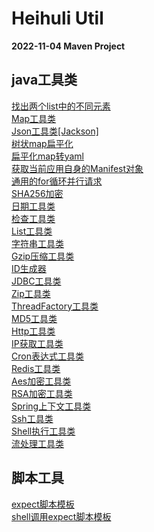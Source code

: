 # Heihuli Util
**2022-11-04 Maven Project**<br>

## java工具类
[找出两个list中的不同元素](src/main/java/com/heihuli/util/TwoListDifferUtil.java)<br>
[Map工具类](src/main/java/com/heihuli/util/CommonMapUtil.java)<br>
[Json工具类[Jackson]](src/main/java/com/heihuli/util/CommonJacksonUtil.java)<br>
[树状map扁平化](src/main/java/com/heihuli/util/ConvertToFlattenedMapUtil.java)<br>
[扁平化map转yaml](src/main/java/com/heihuli/util/FlattenedMapToYamlUtil.java)<br>
[获取当前应用自身的Manifest对象](src/main/java/com/heihuli/util/ManifestUtil.java)<br>
[通用的for循环并行请求](src/main/java/com/heihuli/util/ParallelUtil.java)<br>
[SHA256加密](src/main/java/com/heihuli/util/SHA256Util.java)<br>
[日期工具类](src/main/java/com/heihuli/util/CommonDateUtil.java)<br>
[检查工具类](src/main/java/com/heihuli/util/CommonCheckUtil.java)<br>
[List工具类](src/main/java/com/heihuli/util/CommonListUtil.java)<br>
[字符串工具类](src/main/java/com/heihuli/base/CommonStringUtil.java)<br>
[Gzip压缩工具类](src/main/java/com/heihuli/util/GzipUtil.java)<br>
[ID生成器](src/main/java/com/heihuli/util/IDGeneratorUtil.java)<br>
[JDBC工具类](src/main/java/com/heihuli/util/CommonJdbcUtil.java)<br>
[Zip工具类](src/main/java/com/heihuli/util/ZipUtil.java)<br>
[ThreadFactory工具类](src/main/java/com/heihuli/util/CommonThreadFactoryUtil.java)<br>
[MD5工具类](src/main/java/com/heihuli/util/MD5Util.java)<br>
[Http工具类](src/main/java/com/heihuli/util/HttpClientUtil.java)<br>
[IP获取工具类](src/main/java/com/heihuli/util/IPUtil.java)<br>
[Cron表达式工具类](src/main/java/com/heihuli/util/CronUtil.java)<br>
[Redis工具类](src/main/java/com/heihuli/util/RedisUtil.java)<br>
[Aes加密工具类](src/main/java/com/heihuli/util/AesUtil.java)<br>
[RSA加密工具类](src/main/java/com/heihuli/util/RSAUtil.java)<br>
[Spring上下文工具类](src/main/java/com/heihuli/util/SpringContextAwareUtil.java)<br>
[Ssh工具类](src/main/java/com/heihuli/util/SshUtil.java)<br>
[Shell执行工具类](src/main/java/com/heihuli/util/ShellScriptUtil.java)<br>
[流处理工具类](src/main/java/com/heihuli/util/StreamUtil.java)<br>

## 脚本工具
[expect脚本模板](src/main/script/expect.exp)<br>
[shell调用expect脚本模板](src/main/script/shellexp.sh)<br>

